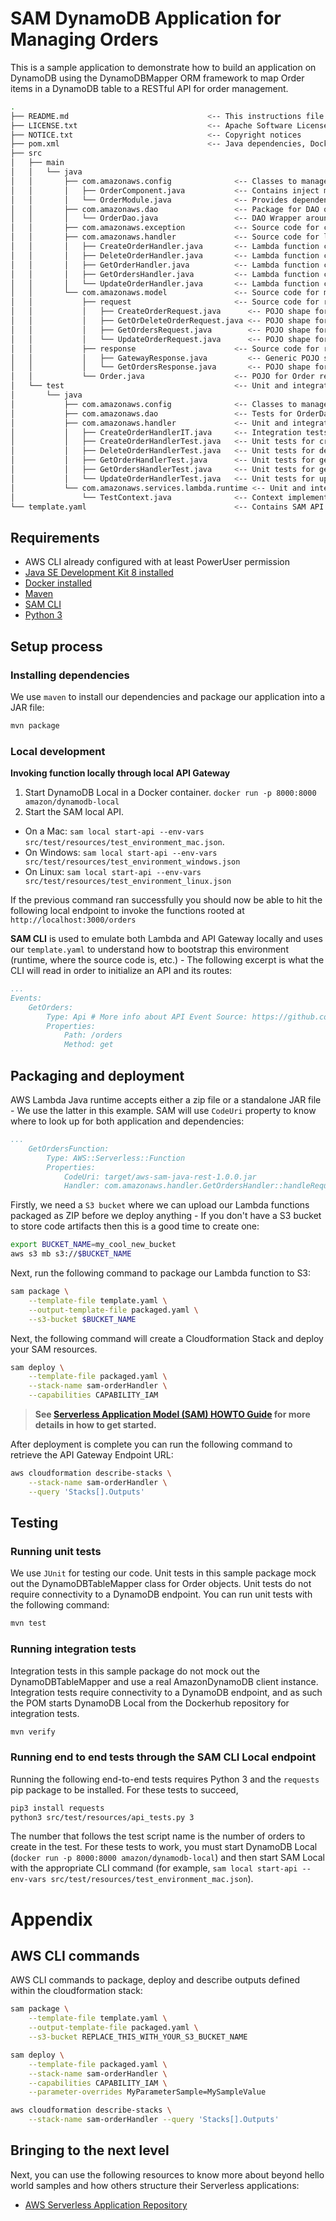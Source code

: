 # SAM DynamoDB Application for Managing Orders

This is a sample application to demonstrate how to build an application on DynamoDB using the
DynamoDBMapper ORM framework to map Order items in a DynamoDB table to a RESTful API for order
management.

```bash
.
├── README.md                               <-- This instructions file
├── LICENSE.txt                             <-- Apache Software License 2.0
├── NOTICE.txt                              <-- Copyright notices
├── pom.xml                                 <-- Java dependencies, Docker integration test orchestration
├── src
│   ├── main
│   │   └── java
│   │       ├── com.amazonaws.config              <-- Classes to manage Dagger 2 dependency injection
│   │       │   ├── OrderComponent.java           <-- Contains inject methods for handler entrypoints
│   │       │   └── OrderModule.java              <-- Provides dependencies like the DynamoDB client for injection
│   │       ├── com.amazonaws.dao                 <-- Package for DAO objects
│   │       │   └── OrderDao.java                 <-- DAO Wrapper around the DynamoDBTableMapper for Orders
│   │       ├── com.amazonaws.exception           <-- Source code for custom exceptions
│   │       ├── com.amazonaws.handler             <-- Source code for lambda functions
│   │       │   ├── CreateOrderHandler.java       <-- Lambda function code for creating orders
│   │       │   ├── DeleteOrderHandler.java       <-- Lambda function code for deleting orders
│   │       │   ├── GetOrderHandler.java          <-- Lambda function code for getting one order
│   │       │   ├── GetOrdersHandler.java         <-- Lambda function code for getting a page of orders
│   │       │   └── UpdateOrderHandler.java       <-- Lambda function code for updating an order
│   │       └── com.amazonaws.model               <-- Source code for model classes
│   │           ├── request                       <-- Source code for request model classes
│   │           │   ├── CreateOrderRequest.java      <-- POJO shape for creating an order
│   │           │   ├── GetOrDeleteOrderRequest.java <-- POJO shape for getting or deleting an order
│   │           │   ├── GetOrdersRequest.java        <-- POJO shape for getting a page of orders
│   │           │   └── UpdateOrderRequest.java      <-- POJO shape for updating an order
│   │           ├── response                      <-- Source code for response model classes
│   │           │   ├── GatewayResponse.java         <-- Generic POJO shape for the APIGateway integration
│   │           │   └── GetOrdersResponse.java       <-- POJO shape for a page of orders
│   │           └── Order.java                    <-- POJO for Order resources
│   └── test                                      <-- Unit and integration tests
│       └── java
│           ├── com.amazonaws.config              <-- Classes to manage Dagger 2 dependency injection
│           ├── com.amazonaws.dao                 <-- Tests for OrderDao
│           ├── com.amazonaws.handler             <-- Unit and integration tests for handlers
│           │   ├── CreateOrderHandlerIT.java     <-- Integration tests for creating orders
│           │   ├── CreateOrderHandlerTest.java   <-- Unit tests for creating orders
│           │   ├── DeleteOrderHandlerTest.java   <-- Unit tests for deleting orders
│           │   ├── GetOrderHandlerTest.java      <-- Unit tests for getting one order
│           │   ├── GetOrdersHandlerTest.java     <-- Unit tests for getting a page of orders
│           │   └── UpdateOrderHandlerTest.java   <-- Unit tests for updating an order
│           └── com.amazonaws.services.lambda.runtime <-- Unit and integration tests for handlers
│               └── TestContext.java              <-- Context implementation for use in tests
└── template.yaml                                 <-- Contains SAM API Gateway + Lambda definitions
```

## Requirements

* AWS CLI already configured with at least PowerUser permission
* [Java SE Development Kit 8 installed](http://www.oracle.com/technetwork/java/javase/downloads/jdk8-downloads-2133151.html)
* [Docker installed](https://www.docker.com/community-edition)
* [Maven](https://maven.apache.org/install.html)
* [SAM CLI](https://github.com/awslabs/aws-sam-cli)
* [Python 3](https://docs.python.org/3/)

## Setup process

### Installing dependencies

We use `maven` to install our dependencies and package our application into a JAR file:

```bash
mvn package
```

### Local development

**Invoking function locally through local API Gateway**
1. Start DynamoDB Local in a Docker container. `docker run -p 8000:8000 amazon/dynamodb-local`
2. Start the SAM local API.
 - On a Mac: `sam local start-api --env-vars src/test/resources/test_environment_mac.json`.
 - On Windows: `sam local start-api --env-vars src/test/resources/test_environment_windows.json`
 - On Linux: `sam local start-api --env-vars src/test/resources/test_environment_linux.json`

If the previous command ran successfully you should now be able to hit the following local endpoint to
invoke the functions rooted at `http://localhost:3000/orders`

**SAM CLI** is used to emulate both Lambda and API Gateway locally and uses our `template.yaml` to
understand how to bootstrap this environment (runtime, where the source code is, etc.) - The
following excerpt is what the CLI will read in order to initialize an API and its routes:

```yaml
...
Events:
    GetOrders:
        Type: Api # More info about API Event Source: https://github.com/awslabs/serverless-application-model/blob/master/versions/2016-10-31.md#api
        Properties:
            Path: /orders
            Method: get
```

## Packaging and deployment

AWS Lambda Java runtime accepts either a zip file or a standalone JAR file - We use the latter in
this example. SAM will use `CodeUri` property to know where to look up for both application and
dependencies:

```yaml
...
    GetOrdersFunction:
        Type: AWS::Serverless::Function
        Properties:
            CodeUri: target/aws-sam-java-rest-1.0.0.jar
            Handler: com.amazonaws.handler.GetOrdersHandler::handleRequest
```

Firstly, we need a `S3 bucket` where we can upload our Lambda functions packaged as ZIP before we
deploy anything - If you don't have a S3 bucket to store code artifacts then this is a good time to
create one:

```bash
export BUCKET_NAME=my_cool_new_bucket
aws s3 mb s3://$BUCKET_NAME
```

Next, run the following command to package our Lambda function to S3:

```bash
sam package \
    --template-file template.yaml \
    --output-template-file packaged.yaml \
    --s3-bucket $BUCKET_NAME
```

Next, the following command will create a Cloudformation Stack and deploy your SAM resources.

```bash
sam deploy \
    --template-file packaged.yaml \
    --stack-name sam-orderHandler \
    --capabilities CAPABILITY_IAM
```

> **See [Serverless Application Model (SAM) HOWTO Guide](https://github.com/awslabs/serverless-application-model/blob/master/HOWTO.md) for more details in how to get started.**

After deployment is complete you can run the following command to retrieve the API Gateway Endpoint URL:

```bash
aws cloudformation describe-stacks \
    --stack-name sam-orderHandler \
    --query 'Stacks[].Outputs'
```

## Testing

### Running unit tests
We use `JUnit` for testing our code.
Unit tests in this sample package mock out the DynamoDBTableMapper class for Order objects.
Unit tests do not require connectivity to a DynamoDB endpoint. You can run unit tests with the
following command:

```bash
mvn test
```

### Running integration tests
Integration tests in this sample package do not mock out the DynamoDBTableMapper and use a real
AmazonDynamoDB client instance. Integration tests require connectivity to a DynamoDB endpoint, and
as such the POM starts DynamoDB Local from the Dockerhub repository for integration tests.

```bash
mvn verify
```

### Running end to end tests through the SAM CLI Local endpoint
Running the following end-to-end tests requires Python 3 and the `requests` pip
package to be installed. For these tests to succeed,
```bash
pip3 install requests
python3 src/test/resources/api_tests.py 3
```

The number that follows the test script name is the number of orders to create in the
test. For these tests to work, you must start DynamoDB Local (`docker run -p 8000:8000 amazon/dynamodb-local`)
and then start SAM Local with the appropriate CLI command (for example,
`sam local start-api --env-vars src/test/resources/test_environment_mac.json`).

# Appendix

## AWS CLI commands

AWS CLI commands to package, deploy and describe outputs defined within the cloudformation stack:

```bash
sam package \
    --template-file template.yaml \
    --output-template-file packaged.yaml \
    --s3-bucket REPLACE_THIS_WITH_YOUR_S3_BUCKET_NAME

sam deploy \
    --template-file packaged.yaml \
    --stack-name sam-orderHandler \
    --capabilities CAPABILITY_IAM \
    --parameter-overrides MyParameterSample=MySampleValue

aws cloudformation describe-stacks \
    --stack-name sam-orderHandler --query 'Stacks[].Outputs'
```

## Bringing to the next level

Next, you can use the following resources to know more about beyond hello world samples and how others
structure their Serverless applications:

* [AWS Serverless Application Repository](https://aws.amazon.com/serverless/serverlessrepo/)
